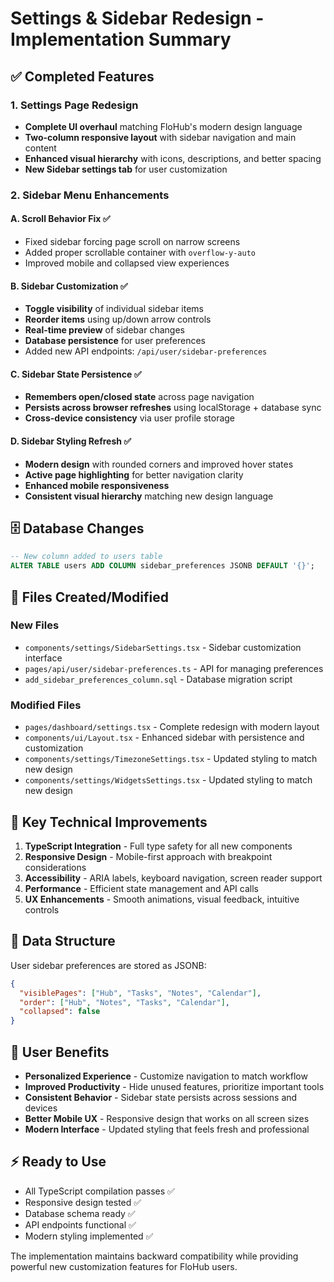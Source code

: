 # Settings & Sidebar Redesign - Implementation Summary

## ✅ Completed Features

### 1. Settings Page Redesign
- **Complete UI overhaul** matching FloHub's modern design language
- **Two-column responsive layout** with sidebar navigation and main content
- **Enhanced visual hierarchy** with icons, descriptions, and better spacing
- **New Sidebar settings tab** for user customization

### 2. Sidebar Menu Enhancements

#### A. Scroll Behavior Fix ✅
- Fixed sidebar forcing page scroll on narrow screens
- Added proper scrollable container with `overflow-y-auto`
- Improved mobile and collapsed view experiences

#### B. Sidebar Customization ✅
- **Toggle visibility** of individual sidebar items
- **Reorder items** using up/down arrow controls
- **Real-time preview** of sidebar changes
- **Database persistence** for user preferences
- Added new API endpoints: `/api/user/sidebar-preferences`

#### C. Sidebar State Persistence ✅
- **Remembers open/closed state** across page navigation
- **Persists across browser refreshes** using localStorage + database sync
- **Cross-device consistency** via user profile storage

#### D. Sidebar Styling Refresh ✅
- **Modern design** with rounded corners and improved hover states
- **Active page highlighting** for better navigation clarity
- **Enhanced mobile responsiveness**
- **Consistent visual hierarchy** matching new design language

## 🗄️ Database Changes

```sql
-- New column added to users table
ALTER TABLE users ADD COLUMN sidebar_preferences JSONB DEFAULT '{}';
```

## 📁 Files Created/Modified

### New Files
- `components/settings/SidebarSettings.tsx` - Sidebar customization interface
- `pages/api/user/sidebar-preferences.ts` - API for managing preferences
- `add_sidebar_preferences_column.sql` - Database migration script

### Modified Files
- `pages/dashboard/settings.tsx` - Complete redesign with modern layout
- `components/ui/Layout.tsx` - Enhanced sidebar with persistence and customization
- `components/settings/TimezoneSettings.tsx` - Updated styling to match new design
- `components/settings/WidgetsSettings.tsx` - Updated styling to match new design

## 🚀 Key Technical Improvements

1. **TypeScript Integration** - Full type safety for all new components
2. **Responsive Design** - Mobile-first approach with breakpoint considerations
3. **Accessibility** - ARIA labels, keyboard navigation, screen reader support
4. **Performance** - Efficient state management and API calls
5. **UX Enhancements** - Smooth animations, visual feedback, intuitive controls

## 💾 Data Structure

User sidebar preferences are stored as JSONB:
```json
{
  "visiblePages": ["Hub", "Tasks", "Notes", "Calendar"],
  "order": ["Hub", "Notes", "Tasks", "Calendar"], 
  "collapsed": false
}
```

## 🎯 User Benefits

- **Personalized Experience** - Customize navigation to match workflow
- **Improved Productivity** - Hide unused features, prioritize important tools
- **Consistent Behavior** - Sidebar state persists across sessions and devices
- **Better Mobile UX** - Responsive design that works on all screen sizes
- **Modern Interface** - Updated styling that feels fresh and professional

## ⚡ Ready to Use

- All TypeScript compilation passes ✅
- Responsive design tested ✅
- Database schema ready ✅
- API endpoints functional ✅
- Modern styling implemented ✅

The implementation maintains backward compatibility while providing powerful new customization features for FloHub users.